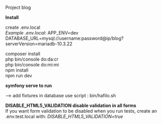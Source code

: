 Project blog

**Install**

create .env.local<br/>
*Example .env.local:*
APP_ENV=dev
DATABASE_URL=mysql://username:password@ip/blog?serverVersion=mariadb-10.3.22

composer install<br/>
php bin/console do:da:cr <br/>
php bin/console do:mi:mi<br/>
npm install<br/>
npm run dev<br/>

**symfony serve to run**

--> add fixtures in database
use script : bin/hafilo.sh


**DISABLE_HTML5_VALIDATION disable validation in all forms**<br/>
If you want form validation to be disabled when you run tests, create an .env.test.local with:
*DISABLE_HTML5_VALIDATION=true*
